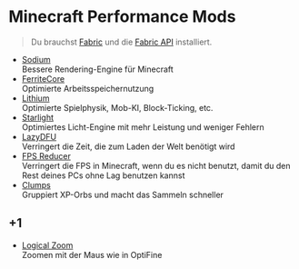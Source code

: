 # Minecraft Performance Mods

> Du brauchst [Fabric](https://fabricmc.net) und die
> [Fabric API](https://www.curseforge.com/minecraft/mc-mods/fabric-api)
> installiert.

- [Sodium](https://modrinth.com/mod/sodium)<br />Bessere Rendering-Engine für
  Minecraft
- [FerriteCore](https://www.curseforge.com/minecraft/mc-mods/ferritecore-fabric)
  <br />Optimierte Arbeitsspeichernutzung
- [Lithium](https://modrinth.com/mod/lithium)<br />Optimierte Spielphysik,
  Mob-KI, Block-Ticking, etc.
- [Starlight](https://www.curseforge.com/minecraft/mc-mods/starlight)<br />Optimiertes
  Licht-Engine mit mehr Leistung und weniger Fehlern
- [LazyDFU](https://www.curseforge.com/minecraft/mc-mods/lazydfu)<br />Verringert
  die Zeit, die zum Laden der Welt benötigt wird
- [FPS Reducer](https://www.curseforge.com/minecraft/mc-mods/fps-reducer)<br />
  Verringert die FPS in Minecraft, wenn du es nicht benutzt, damit du den Rest
  deines PCs ohne Lag benutzen kannst
- [Clumps](https://www.curseforge.com/minecraft/mc-mods/clumps)<br />Gruppiert
  XP-Orbs und macht das Sammeln schneller

## +1

- [Logical Zoom](https://www.curseforge.com/minecraft/mc-mods/logical-zoom)<br />
  Zoomen mit der Maus wie in OptiFine

